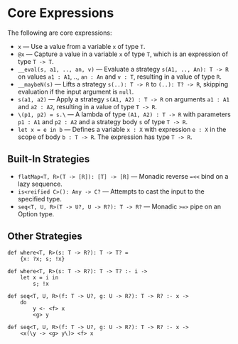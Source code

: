 # Core Expressions
The following are core expressions:

- `x` — Use a value from a variable `x` of type `T`.
- `@x` — Capture a value in a variable `x` of type `T`, which is an expression of type `T -> T`.
- `__eval(s, a1, .., an, v)` — Evaluate a strategy `s(A1, .., An): T -> R` on values `a1 : A1`, .., `an : An` and `v : T`, resulting in a value of type `R`.
- `__maybeN(s)` — Lifts a strategy `s(..): T -> R` to `(..): T? -> R`, skipping evaluation if the input argument is `null`.
- `s(a1, a2)` — Apply a strategy `s(A1, A2) : T -> R` on arguments `a1 : A1` and `a2 : A2`, resulting in a value of type `T -> R`.
- `\(p1, p2) = s.\` — A lambda of type `(A1, A2) : T -> R` with parameters `p1 : A1` and `p2 : A2` and a strategy body `s` of type `T -> R`.
- `let x = e in b` — Defines a variable `x : X` with expression `e : X` in the scope of body `b : T -> R`. The expression has type `T -> R`.

## Built-In Strategies

- `flatMap<T, R>(T -> [R]): [T] -> [R]` — Monadic reverse `=<<` bind on a lazy sequence.
- `is<reified C>(): Any -> C?` — Attempts to cast the input to the specified type.
- `seq<T, U, R>(T -> U?, U -> R?): T -> R?` — Monadic `>=>` pipe on an Option type.

## Other Strategies

```
def where<T, R>(s: T -> R?): T -> T? =
    {x: ?x; s; !x}

def where<T, R>(s: T -> R?): T -> T? :- i ->
    let x = i in
        s; !x
```

```
def seq<T, U, R>(f: T -> U?, g: U -> R?): T -> R? :- x ->
    do
        y <- <f> x
        <g> y
```

```
def seq<T, U, R>(f: T -> U?, g: U -> R?): T -> R? :- x ->
    <x(\y -> <g> y\)> <f> x
```
